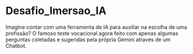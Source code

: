 # Desafio_Imersao_IA
Imagine contar com uma ferramenta de IA para auxiliar na escolha de uma profissão? O famoso teste vocacional agora feito com apenas algumas perguntas coletadas e sugeridas pela própria Gemini através de um Chatbot.
